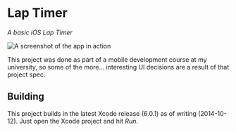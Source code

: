 # Lap Timer

_A basic iOS Lap Timer_

![A screenshot of the app in
action](https://raw.githubusercontent.com/rpowelll/Lap-Timer/master/Media/screenshot.png)

This project was done as part of a mobile development course at my university,
so some of the more… interesting UI decisions are a result of that project
spec. 

## Building

This project builds in the latest Xcode release (6.0.1) as of writing
(2014-10-12). Just open the Xcode project and hit _Run_.

